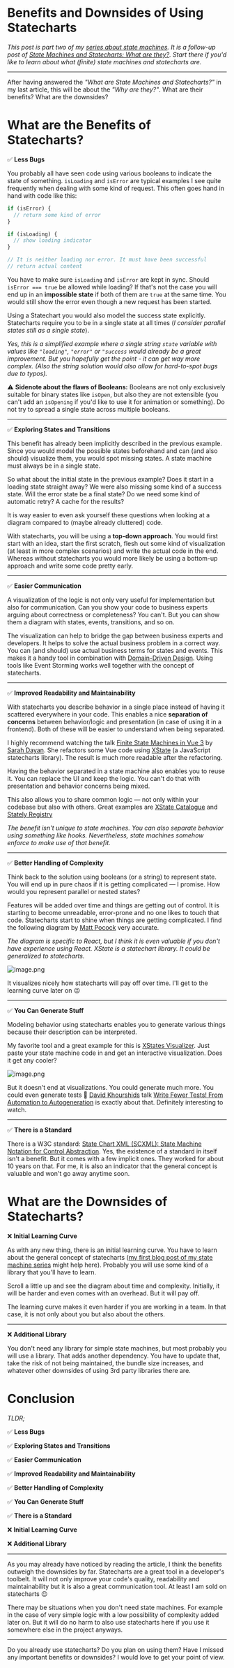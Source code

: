 # Benefits and Downsides of Using Statecharts

*This post is part two of my [series about state machines](https://blog.jannikwempe.com/series/state-machines). It is a follow-up post of [State Machines and Statecharts: What are they?](https://blog.jannikwempe.com/what-are-state-machines-and-statecharts). Start there if you'd like to learn about what (finite) state machines and statecharts are.*

---

After having answered the *"What are State Machines and Statecharts?"* in my last article, this will be about the *"Why are they?"*. What are their benefits? What are the downsides?

# What are the Benefits of Statecharts?

✅ **Less Bugs**

You probably all have seen code using various booleans to indicate the state of something. `isLoading` and `isError` are typical examples I see quite frequently when dealing with some kind of request. This often goes hand in hand with code like this:

```js
if (isError) {
  // return some kind of error
}

if (isLoading) {
  // show loading indicator
}

// It is neither loading nor error. It must have been successful
// return actual content
```

You have to make sure `isLoading` and `isError` are kept in sync. Should `isError === true` be allowed while loading? If that's not the case you will end up in an **impossible state** if both of them are `true` at the same time. You would still show the error even though a new request has been started.

Using a Statechart you would also model the success state explicitly. Statecharts require you to be in a single state at all times (*I consider parallel states still as a single state*).

*Yes, this is a simplified example where a single string `state` variable with values like `"loading"`, `"error"` or `"success` would already be a great improvement. But you hopefully get the point - it can get way more complex. (Also the string solution would also allow for hard-to-spot bugs due to typos).*

⚠️ **Sidenote about the flaws of Booleans:** Booleans are not only exclusively suitable for binary states like `isOpen`, but also they are not extensible (you can't add an `isOpening` if you'd like to use it for animation or something). Do not try to spread a single state across multiple booleans.

---

✅ **Exploring States and Transitions**

This benefit has already been implicitly described in the previous example. Since you would model the possible states beforehand and can (and also should) visualize them, you would spot missing states. A state machine must always be in a single state.

So what about the initial state in the previous example? Does it start in a loading state straight away? We were also missing some kind of a success state. Will the error state be a final state? Do we need some kind of automatic retry? A cache for the results?

It is way easier to even ask yourself these questions when looking at a diagram compared to (maybe already cluttered) code.

With statecharts, you will be using a **top-down approach**. You would first start with an idea, start the first scratch, flesh out some kind of visualization (at least in more complex scenarios) and write the actual code in the end. Whereas without statecharts you would more likely be using a bottom-up approach and write some code pretty early.

---

✅ **Easier Communication**

A visualization of the logic is not only very useful for implementation but also for communication. Can you show your code to business experts arguing about correctness or completeness? You can't. But you can show them a diagram with states, events, transitions, and so on. 

The visualization can help to bridge the gap between business experts and developers. It helps to solve the actual business problem in a correct way. You can (and should) use actual business terms for states and events. This makes it a handy tool in combination with [Domain-Driven Design](https://blog.jannikwempe.com/domain-driven-design-introduction). Using tools like Event Storming works well together with the concept of statecharts.

---

✅ **Improved Readability and Maintainability**

With statecharts you describe behavior in a single place instead of having it scattered everywhere in your code. This enables a nice **separation of concerns** between behavior/logic and presentation (in case of using it in a frontend). Both of these will be easier to understand when being separated. 

I highly recommend watching the talk [Finite State Machines in Vue 3](https://youtu.be/fT9p9CCSrn8) by [Sarah Dayan](https://twitter.com/frontstuff_io). She refactors some Vue code using [XState](https://xstate.js.org/) (a JavaScript statecharts library). The result is much more readable after the refactoring.

Having the behavior separated in a state machine also enables you to reuse it. You can replace the UI and keep the logic. You can't do that with presentation and behavior concerns being mixed.
 
This also allows you to share common logic — not only within your codebase but also with others. Great examples are [XState Catalogue](https://xstate-catalogue.com/) and [Stately Registry](https://stately.ai/registry)

*The benefit isn't unique to state machines. You can also separate behavior using something like hooks. Nevertheless, state machines somehow enforce to make use of that benefit.*

---

✅ **Better Handling of Complexity**

 Think back to the solution using booleans (or a string) to represent state. You will end up in pure chaos if it is getting complicated ⁠— I promise. How would you represent parallel or nested states?

Features will be added over time and things are getting out of control. It is starting to become unreadable, error-prone and no one likes to touch that code. Statecharts start to shine when things are getting complicated. I find the following diagram by [Matt Pocock](https://twitter.com/mpocock1) very accurate.

*The diagram is specific to React, but I think it is even valuable if you don't have experience using React. XState is a statechart library. It could be generalized to statecharts.*

![image.png](https://cdn.hashnode.com/res/hashnode/image/upload/v1629041431148/X-yUOjhxl.png)

It visualizes nicely how statecharts will pay off over time. I'll get to the learning curve later on 😉

---

✅ **You Can Generate Stuff**

Modeling behavior using statecharts enables you to generate various things because their description can be interpreted.

My favorite tool and a great example for this is [XStates Visualizer](https://xstate.js.org/viz/). Just paste your state machine code in and get an interactive visualization. Does it get any cooler?

![image.png](https://cdn.hashnode.com/res/hashnode/image/upload/v1629042148370/aJLxZU3Qb3.png)

But it doesn't end at visualizations. You could generate much more. You could even generate tests 🤯 [David Khourshids](https://twitter.com/DavidKPiano) talk [Write Fewer Tests! From Automation to Autogeneration](https://youtu.be/tpNmPKjPSFQ) is exactly about that. Definitely interesting to watch.

---

✅ **There is a Standard**

There is a W3C standard: [State Chart XML (SCXML): State Machine Notation for Control Abstraction](https://www.w3.org/TR/scxml/). Yes, the existence of a standard in itself isn't a benefit. But it comes with a few implicit ones. They worked for about 10 years on that. For me, it is also an indicator that the general concept is valuable and won't go away anytime soon.


# What are the Downsides of Statecharts?

❌ **Initial Learning Curve**

As with any new thing, there is an initial learning curve. You have to learn about the general concept of statecharts ([my first blog post of my state machine series](https://blog.jannikwempe.com/what-are-state-machines-and-statecharts) might help here). Probably you will use some kind of a library that you'll have to learn.

Scroll a little up and see the diagram about time and complexity. Initially, it will be harder and even comes with an overhead. But it will pay off.

The learning curve makes it even harder if you are working in a team. In that case, it is not only about you but also about the others.

---

❌ **Additional Library**

You don't need any library for simple state machines, but most probably you will use a library. That adds another dependency. You have to update that, take the risk of not being maintained, the bundle size increases, and whatever other downsides of using 3rd party libraries there are.

# Conclusion

*TLDR;*

✅ **Less Bugs**

✅ **Exploring States and Transitions**

✅ **Easier Communication**

✅ **Improved Readability and Maintainability**

✅ **Better Handling of Complexity**

✅ **You Can Generate Stuff**

✅ **There is a Standard**

❌ **Initial Learning Curve**

❌ **Additional Library**

---

As you may already have noticed by reading the article, I think the benefits outweigh the downsides by far. Statecharts are a great tool in a developer's toolbelt. It will not only improve your code's quality, readability and maintainability but it is also a great communication tool. At least I am sold on statecharts 😉

There may be situations when you don't need state machines. For example in the case of very simple logic with a low possibility of complexity added later on. But it will do no harm to also use statecharts here if you use it somewhere else in the project anyways.

---

Do you already use statecharts? Do you plan on using them? Have I missed any important benefits or downsides? I would love to get your point of view.